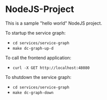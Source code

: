 # NodeJS-Project

This is a sample "hello world" NodeJS project.

To startup the service graph:

  - `cd services/service-graph`
  - `make dc-graph-up-d`

To call the frontend application:

 - `curl -X GET http://localhost:48080`

To shutdown the service graph:

  - `cd services/service-graph`
  - `make dc-graph-down`

